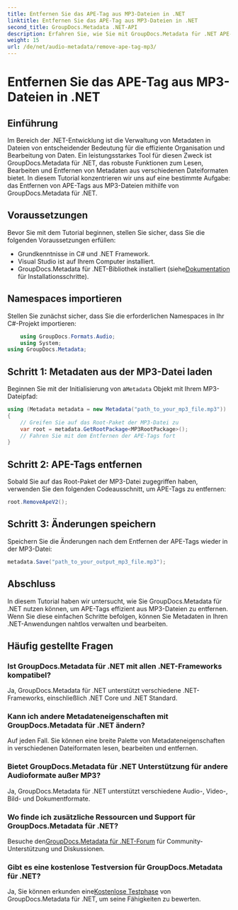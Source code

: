 ```yaml
---
title: Entfernen Sie das APE-Tag aus MP3-Dateien in .NET
linktitle: Entfernen Sie das APE-Tag aus MP3-Dateien in .NET
second_title: GroupDocs.Metadata .NET-API
description: Erfahren Sie, wie Sie mit GroupDocs.Metadata für .NET APE-Tags aus MP3-Dateien entfernen. Verwalten Sie mühelos Metadaten in Ihren .NET-Anwendungen.
weight: 15
url: /de/net/audio-metadata/remove-ape-tag-mp3/
---
```


# Entfernen Sie das APE-Tag aus MP3-Dateien in .NET

## Einführung
Im Bereich der .NET-Entwicklung ist die Verwaltung von Metadaten in Dateien von entscheidender Bedeutung für die effiziente Organisation und Bearbeitung von Daten. Ein leistungsstarkes Tool für diesen Zweck ist GroupDocs.Metadata für .NET, das robuste Funktionen zum Lesen, Bearbeiten und Entfernen von Metadaten aus verschiedenen Dateiformaten bietet. In diesem Tutorial konzentrieren wir uns auf eine bestimmte Aufgabe: das Entfernen von APE-Tags aus MP3-Dateien mithilfe von GroupDocs.Metadata für .NET. 
## Voraussetzungen
Bevor Sie mit dem Tutorial beginnen, stellen Sie sicher, dass Sie die folgenden Voraussetzungen erfüllen:
- Grundkenntnisse in C# und .NET Framework.
- Visual Studio ist auf Ihrem Computer installiert.
-  GroupDocs.Metadata für .NET-Bibliothek installiert (siehe[Dokumentation](https://tutorials.groupdocs.com/metadata/net/) für Installationsschritte).

## Namespaces importieren
Stellen Sie zunächst sicher, dass Sie die erforderlichen Namespaces in Ihr C#-Projekt importieren:
```csharp
    using GroupDocs.Formats.Audio;
    using System;
using GroupDocs.Metadata;
```
## Schritt 1: Metadaten aus der MP3-Datei laden
 Beginnen Sie mit der Initialisierung von a`Metadata` Objekt mit Ihrem MP3-Dateipfad:
```csharp
using (Metadata metadata = new Metadata("path_to_your_mp3_file.mp3"))
{
    // Greifen Sie auf das Root-Paket der MP3-Datei zu
    var root = metadata.GetRootPackage<MP3RootPackage>();
    // Fahren Sie mit dem Entfernen der APE-Tags fort
}
```
## Schritt 2: APE-Tags entfernen
Sobald Sie auf das Root-Paket der MP3-Datei zugegriffen haben, verwenden Sie den folgenden Codeausschnitt, um APE-Tags zu entfernen:
```csharp
root.RemoveApeV2();
```
## Schritt 3: Änderungen speichern
Speichern Sie die Änderungen nach dem Entfernen der APE-Tags wieder in der MP3-Datei:
```csharp
metadata.Save("path_to_your_output_mp3_file.mp3");
```

## Abschluss
In diesem Tutorial haben wir untersucht, wie Sie GroupDocs.Metadata für .NET nutzen können, um APE-Tags effizient aus MP3-Dateien zu entfernen. Wenn Sie diese einfachen Schritte befolgen, können Sie Metadaten in Ihren .NET-Anwendungen nahtlos verwalten und bearbeiten.

## Häufig gestellte Fragen
### Ist GroupDocs.Metadata für .NET mit allen .NET-Frameworks kompatibel?
Ja, GroupDocs.Metadata für .NET unterstützt verschiedene .NET-Frameworks, einschließlich .NET Core und .NET Standard.
### Kann ich andere Metadateneigenschaften mit GroupDocs.Metadata für .NET ändern?
Auf jeden Fall. Sie können eine breite Palette von Metadateneigenschaften in verschiedenen Dateiformaten lesen, bearbeiten und entfernen.
### Bietet GroupDocs.Metadata für .NET Unterstützung für andere Audioformate außer MP3?
Ja, GroupDocs.Metadata für .NET unterstützt verschiedene Audio-, Video-, Bild- und Dokumentformate.
### Wo finde ich zusätzliche Ressourcen und Support für GroupDocs.Metadata für .NET?
 Besuche den[GroupDocs.Metadata für .NET-Forum](https://forum.groupdocs.com/c/metadata/14) für Community-Unterstützung und Diskussionen.
### Gibt es eine kostenlose Testversion für GroupDocs.Metadata für .NET?
 Ja, Sie können erkunden eine[Kostenlose Testphase](https://releases.groupdocs.com/) von GroupDocs.Metadata für .NET, um seine Fähigkeiten zu bewerten.
